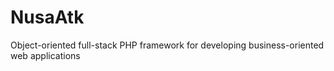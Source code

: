 # NusaAtk
Object-oriented full-stack PHP framework for developing business-oriented web applications
